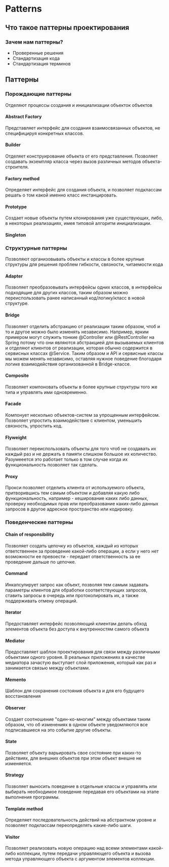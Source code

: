 # Patterns

## Что такое паттерны проектирования

### Зачем нам паттерны?

* Проверенные решения
* Стандартизация кода 
* Стандартизация терминов

## Паттерны

### Порождающие паттерны

Отделяют процессы создания и инициализации объекток объектов 

#### Abstract Factory

Представляет интерфейс для создания взаимосвязанных объектов, не специфицируя конкретных классов.

#### Builder

Отделяет конструирование объекта от его представления. Позволяет создавать экземпляр класса через вызов различных методов объекта-строителя.

#### Factory method

Определяет интерфейс для создания объекта, и позволяет подклассам решать о том какой именно класс инстанцировать.

#### Prototype

Создает новые объекты путем клонирования уже существующих, либо, в некоторых реализациях, имея типовой алгоритм инициализации.

#### Singleton

### Структурные паттерны

Позволяют организовывать объекты и классы в более крупные структуры для решения проблем гибкости, связности, читаемости кода

#### Adapter

Позволяет преобразовывать интерфейсы одних классов, в интерфейсы подходящие для других классов, таким образом можно переиспользовать ранее написанный код/логику/класс в новой структуре. 

#### Bridge

Позволяет отделить абстракцию от реализации таким образом, чтоб и то и другое можно было изменять независимо. Например, ярким примером могут служить тонкие @Controller или @RestController на Spring потому что они являются абстракцией для вызываемых клиентов и отделяют клиентов от реализации, которая обычно содержится в сервисных классах @Service. Таким образом и API и сервисные классы мы можем менять независимо, оставляя нужное поведение блогодаря логике взаимодействия организованной в Bridge-классе.

#### Composite

Позволяет компоновать объекты в более крупные структуры того же типа и управлять ими одновременно.

#### Facade

Компонует несколько объектов-систем за упрощенным интерфейсом. Позволяет упростить взаимодействие с клиентом, уменьшить связность, упростить код.

#### Flyweight

Позволяет переиспользовать объекты для того чтоб не создавать их каждый раз и не держать в памяти слишком большое их количество. Разумееется это работает только в том случае когда их функциональность позволяет так сделать.

#### Proxy

Прокси позволяет отделить клиента от используемого объекта, притворившись тем самым объектом и добавляя какую либо функциональность, например - кеширование каких либо данных, проверку необходимых прав или преобразование каких-либо данных запросов в другое адресное пространство или кодировку.

### Поведенческие паттерны

#### Chain of responsibility

Позволяет создать цепочку из объектов, каждый из которых ответственнен за проведение какой-либо операции, а если у него нет возможности ее превоести - передает ответственность за ее проведение дальше по цепочке.

#### Command

Инкапсулирует запрос как объект, позволяя тем самым задавать параметры клиентов для обработки соответствующих запросов, ставить запросы в очередь или протоколировать их, а также поддерживать отмену операций.

#### Iterator

Предоставляет интерфейс позволяющий клиентам делать обход элементов объекта без доступа к внутренностям самого объекта

#### Mediator

Предоставляет шаблон проектирования для связи между различными объектами одного уровня. В реальных приложениях в качестве медиатора зачастую выступает слой приложения, который как раз и занимается связью между объектами.

#### Memento

Шаблон для сохранения состояния объекта и для его будущего восстановления

#### Observer

Создает соотношение "один-ко-многим" между объектами таким образом, что об изменениях в одном объекте уведомляются все подписавшиеся на это событие другие объекты.

#### State

Позволяет объекту варьировать свое состояние при каких-то действиях, для внешних объектов при этом объект внешне не изменяется.

#### Strategy

Позволяет выносить поведение в отдельные классы и управлять или выбирать необходимое поведение передавая его объектами на этапе выполнения программы.

#### Template method

Определяет последовательность действий на абстрактном уровне и позволяет подклассам переопределять какие-либо шаги.

#### Visitor

Позволяет реализовать новую операцию над всеми элементами какой-либо коллекции, путем передачи управляющего объекта и вызова метода управляющего объекта с аргументом элементов коллекции.

